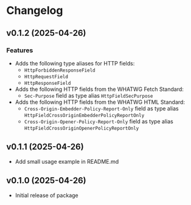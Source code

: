 # Changelog

## v0.1.2 (2025-04-26)
### Features
- Adds the following type aliases for HTTP fields:
  - `HttpForbiddenResponseField`
  - `HttpRequestField`
  - `HttpResponseField`
- Adds the following HTTP fields from the WHATWG Fetch Standard:
  - `Sec-Purpose` field as type alias `HttpFieldSecPurpose`
- Adds the following HTTP fields from the WHATWG HTML Standard:
  - `Cross-Origin-Embedder-Policy-Report-Only` field as type alias  `HttpFieldCrossOriginEmbedderPolicyReportOnly`
  - `Cross-Origin-Opener-Policy-Report-Only` field as type alias `HttpFieldCrossOriginOpenerPolicyReportOnly`

## v0.1.1 (2025-04-26)
- Add small usage example in README.md

## v0.1.0 (2025-04-26)
- Initial release of package
